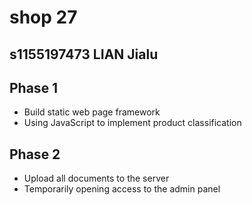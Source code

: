 # shop 27
## s1155197473 LIAN Jialu
## Phase 1
- Build static web page framework
- Using JavaScript to implement product classification
## Phase 2
- Upload all documents to the server
- Temporarily opening access to the admin panel
